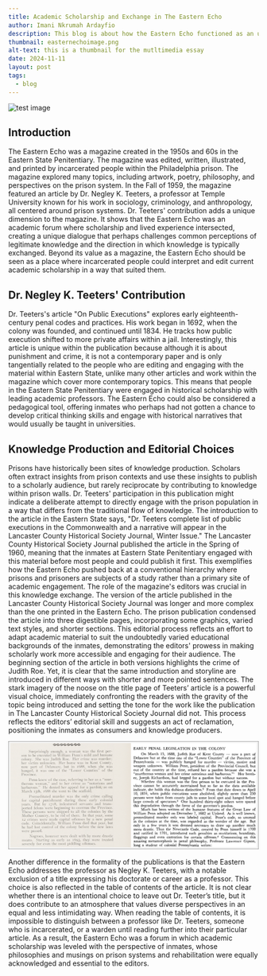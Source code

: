 ```yaml
---
title: Academic Scholarship and Exchange in The Eastern Echo
author: Imani Nkrumah Ardayfio
description: This blog is about how the Eastern Echo functioned as an unexpected academic forum that facilitated a unique exchange of knowledge between prisoners and scholars
thumbnail: easternechoimage.png
alt-text: this is a thumbnail for the mutltimedia essay
date: 2024-11-11
layout: post
tags:
  - blog
---
```


![test image](/assets/img/easternechoimage.png)

## **Introduction**

The Eastern Echo was a magazine created in the 1950s and 60s in the Eastern State Penitentiary. The magazine was edited, written, illustrated, and printed by incarcerated people within the Philadelphia prison. The magazine explored many topics, including artwork, poetry, philosophy, and perspectives on the prison system. In the Fall of 1959, the magazine featured an article by Dr. Negley K. Teeters, a professor at Temple University known for his work in sociology, criminology, and anthropology, all centered around prison systems. Dr. Teeters' contribution adds a unique dimension to the magazine. It shows that the Eastern Echo was an academic forum where scholarship and lived experience intersected, creating a unique dialogue that perhaps challenges common perceptions of legitimate knowledge and the direction in which knowledge is typically exchanged. Beyond its value as a magazine, the Eastern Echo should be seen as a place where incarcerated people could interpret and edit current academic scholarship in a way that suited them. 

## **Dr. Negley K. Teeters' Contribution**
Dr. Teeters's article "On Public Executions" explores early eighteenth-century penal codes and practices. His work began in 1692, when the colony was founded, and continued until 1834. He tracks how public execution shifted to more private affairs within a jail. Interestingly, this article is unique within the publication because although it is about punishment and crime, it is not a contemporary paper and is only tangentially related to the people who are editing and engaging with the material within Eastern State, unlike many other articles and work within the magazine which cover more contemporary topics. This means that people in the Eastern State Penitentiary were engaged in historical scholarship with leading academic professors. The Eastern Echo could also be considered a pedagogical tool, offering inmates who perhaps had not gotten a chance to develop critical thinking skills and engage with historical narratives that would usually be taught in universities. 

## **Knowledge Production and Editorial Choices**
Prisons have historically been sites of knowledge production. Scholars often extract insights from prison contexts and use these insights to publish to a scholarly audience,  but rarely reciprocate by contributing to knowledge within prison walls. Dr. Teeters' participation in this publication might indicate a deliberate attempt to directly engage with the prison population in a way that differs from the traditional flow of knowledge. The introduction to the article in the Eastern State says, "Dr. Teeters complete list of public executions in the Commonwealth and a narrative will appear in the Lancaster County Historical Society Journal, Winter Issue." The Lancaster County Historical Society Journal published the article in the Spring of 1960, meaning that the inmates at Eastern State Penitentiary engaged with this material before most people and could publish it first. This exemplifies how the Eastern Echo pushed back at a conventional hierarchy where prisons and prisoners are subjects of a study rather than a primary site of academic engagement. 
The role of the magazine's editors was crucial in this knowledge exchange. The version of the article published in the Lancaster County Historical Society Journal was longer and more complex than the one printed in the Eastern Echo. The prison publication condensed the article into three digestible pages, incorporating some graphics, varied text styles, and shorter sections. This editorial process reflects an effort to adapt academic material to suit the undoubtedly varied educational backgrounds of the inmates, demonstrating the editors' prowess in making scholarly work more accessible and engaging for their audience. The beginning section of the article in both versions highlights the crime of Judith Roe. Yet, it is clear that the same introduction and storyline are introduced in different ways with shorter and more pointed sentences. The stark imagery of the noose on the title page of Teeters’ article is a powerful visual choice, immediately confronting the readers with the gravity of the topic being introduced and setting the tone for the work like the publication in The Lancaster County Historical Society Journal did not. This process reflects the editors’ editorial skill and suggests an act of reclamation, positioning the inmates as consumers and knowledge producers.

![Alt text for the image](/assets/img/judithroeimage.png)

Another difference in the formality of the publications is that the Eastern Echo addresses the professor as Negley K. Teeters, with a notable exclusion of a title expressing his doctorate or career as a professor. This choice is also reflected in the table of contents of the article. It is not clear whether there is an intentional choice to leave out Dr. Teeter’s title, but it does contribute to an atmosphere that values diverse perspectives in an equal and less intimidating way. When reading the table of contents, it is impossible to distinguish between a professor like Dr. Teeters, someone who is incarcerated, or a warden until reading further into their particular article. As a result, the Eastern Echo was a forum in which academic scholarship was leveled with the perspective of inmates, whose philosophies and musings on prison systems and rehabilitation were equally acknowledged and essential to the editors. 

